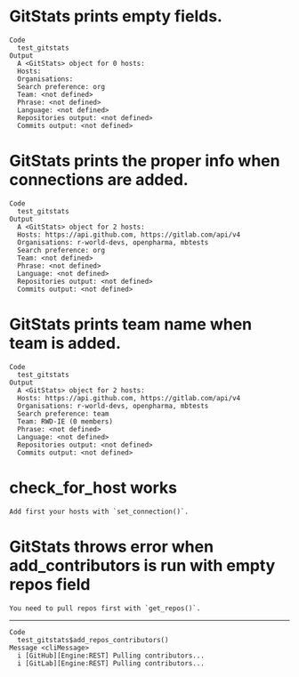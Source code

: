 # GitStats prints empty fields.

    Code
      test_gitstats
    Output
      A <GitStats> object for 0 hosts:
      Hosts: 
      Organisations: 
      Search preference: org
      Team: <not defined>
      Phrase: <not defined>
      Language: <not defined>
      Repositories output: <not defined>
      Commits output: <not defined>

# GitStats prints the proper info when connections are added.

    Code
      test_gitstats
    Output
      A <GitStats> object for 2 hosts:
      Hosts: https://api.github.com, https://gitlab.com/api/v4
      Organisations: r-world-devs, openpharma, mbtests
      Search preference: org
      Team: <not defined>
      Phrase: <not defined>
      Language: <not defined>
      Repositories output: <not defined>
      Commits output: <not defined>

# GitStats prints team name when team is added.

    Code
      test_gitstats
    Output
      A <GitStats> object for 2 hosts:
      Hosts: https://api.github.com, https://gitlab.com/api/v4
      Organisations: r-world-devs, openpharma, mbtests
      Search preference: team
      Team: RWD-IE (0 members)
      Phrase: <not defined>
      Language: <not defined>
      Repositories output: <not defined>
      Commits output: <not defined>

# check_for_host works

    Add first your hosts with `set_connection()`.

# GitStats throws error when add_contributors is run with empty repos field

    You need to pull repos first with `get_repos()`.

---

    Code
      test_gitstats$add_repos_contributors()
    Message <cliMessage>
      i [GitHub][Engine:REST] Pulling contributors...
      i [GitLab][Engine:REST] Pulling contributors...

